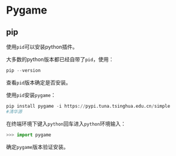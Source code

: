 # Pygame

## pip

使用`pid`可以安装python插件。

大多数的python版本都已经自带了`pid`，使用：

```python
pip --version
```

查看`pid`版本确定是否安装。

使用`pid`安装`pygame`：

```python
pip install pygame -i https://pypi.tuna.tsinghua.edu.cn/simple
#清华源
```

在终端环境下键入`python`回车进入`python`环境输入：

```python
>>> import pygame
```

确定`pygame`版本验证安装。
